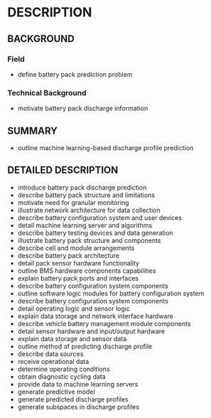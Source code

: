 # DESCRIPTION

## BACKGROUND

### Field

- define battery pack prediction problem

### Technical Background

- motivate battery pack discharge information

## SUMMARY

- outline machine learning-based discharge profile prediction

## DETAILED DESCRIPTION

- introduce battery pack discharge prediction
- describe battery pack structure and limitations
- motivate need for granular monitoring
- illustrate network architecture for data collection
- describe battery configuration system and user devices
- detail machine learning server and algorithms
- describe battery testing devices and data generation
- illustrate battery pack structure and components
- describe cell and module arrangements
- describe battery pack architecture
- detail pack sensor hardware functionality
- outline BMS hardware components capabilities
- explain battery pack ports and interfaces
- describe battery configuration system components
- outline software logic modules for battery configuration system
- describe battery configuration system components
- detail operating logic and sensor logic
- explain data storage and network interface hardware
- describe vehicle battery management module components
- detail sensor hardware and input/output hardware
- explain data storage and sensor data
- outline method of predicting discharge profile
- describe data sources
- receive operational data
- determine operating conditions
- obtain diagnostic cycling data
- provide data to machine learning servers
- generate predictive model
- generate predicted discharge profiles
- generate subspaces in discharge profiles

